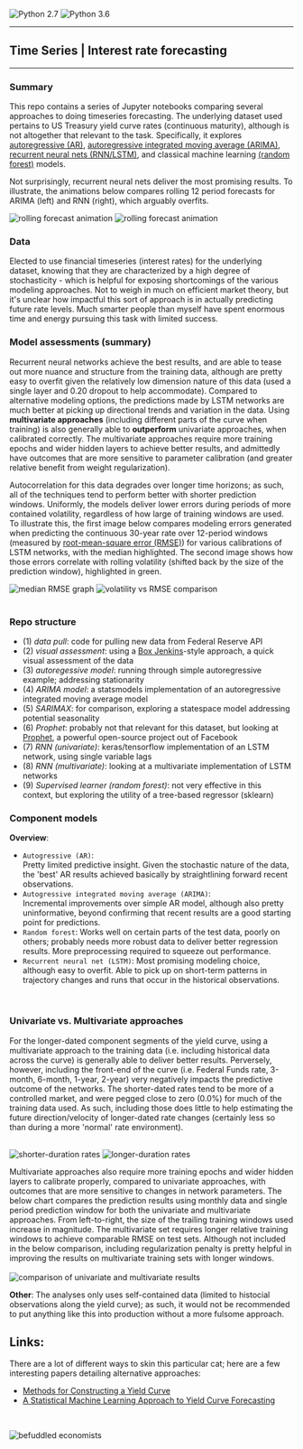 ![Python 2.7](https://img.shields.io/badge/python-2.7-blue.svg)
![Python 3.6](https://img.shields.io/badge/python-3.6-blue.svg)

-----------------

## Time Series | Interest rate forecasting

-----------------
### Summary

This repo contains a series of Jupyter notebooks comparing several approaches to doing timeseries forecasting.  The underlying dataset used pertains to US Treasury yield curve rates (continuous maturity), although is not altogether that relevant to the task.  Specifically, it explores <a href="https://en.wikipedia.org/wiki/Autoregressive_model" target="_blank">autoregressive (AR)</a>, <a href="https://en.wikipedia.org/wiki/Autoregressive_integrated_moving_average" target="_blank">autoregressive integrated moving average (ARIMA)</a>, <a href="https://en.wikipedia.org/wiki/Recurrent_neural_network" target="_blank">recurrent neural nets (RNN/LSTM)</a>, and classical machine learning <a href="https://en.wikipedia.org/wiki/Random_forest" target="_blank">(random forest)</a> models.

Not surprisingly, recurrent neural nets deliver the most promising results.  To illustrate, the animations below compares rolling 12 period forecasts for ARIMA (left) and RNN (right), which arguably overfits.

![rolling forecast animation](images/arima_snake.gif.png)  ![rolling forecast animation](images/rnn_mv.gif.png)

### Data
Elected to use financial timeseries (interest rates) for the underlying dataset, knowing that they are characterized by a high degree of stochasticity - which is helpful for exposing shortcomings of the various modeling approaches.  Not to weigh in much on efficient market theory, but it's unclear how impactful this sort of approach is in actually predicting future rate levels.  Much smarter people than myself have spent enormous time and energy pursuing this task with limited success.

### Model assessments (summary)
Recurrent neural networks achieve the best results, and are able to tease out more nuance and structure from the training data, although are pretty easy to overfit given the relatively low dimension nature of this data (used a single layer and 0.20 dropout to help accommodate).  Compared to alternative modeling options, the predictions made by LSTM networks are much better at picking up directional trends and variation in the data. Using **multivariate approaches** (including different parts of the curve when training) is also generally able to **outperform** univariate approaches, when calibrated correctly.  The multivariate approaches require more training epochs and wider hidden layers to achieve better results, and admittedly have outcomes that are more sensitive to parameter calibration (and greater relative benefit from weight regularization).

Autocorrelation for this data degrades over longer time horizons; as such, all of the techniques tend to perform better with shorter prediction windows.  Uniformly, the models deliver lower errors during periods of more contained volatility, regardless of how large of training windows are used. To illustrate this, the first image below compares modeling errors generated when predicting the continuous 30-year rate over 12-period windows (measured by <a href="https://en.wikipedia.org/wiki/Root-mean-square_deviation" target="_blank">root-mean-square error (RMSE)</a>) for various calibrations of LSTM networks, with the median highlighted.  The second image shows how those errors correlate with rolling volatility (shifted back by the size of the prediction window), highlighted in green.

![median RMSE graph](images/rmse.png )  ![volatility vs RMSE comparison](images/rmse_vol_comp.png )
<br><br>

### Repo structure
* (1) *data pull*: code for pulling new data from Federal Reserve API
* (2) *visual assessment*: using a <a target="_blank" href="https://en.wikipedia.org/wiki/Box%E2%80%93Jenkins_method">Box Jenkins</a>-style approach, a quick visual assessment of the data 
* (3) *autoregessive model*: running through simple autoregressive example; addressing stationarity
* (4) *ARIMA model*: a statsmodels implementation of an autoregressive integrated moving average model
* (5) *SARIMAX*: for comparison, exploring a statespace model addressing potential seasonality
* (6) *Prophet*: probably not that relevant for this dataset, but looking at <a target="_blank" href="https://research.fb.com/prophet-forecasting-at-scale/">Prophet</a>, a powerful open-source project out of Facebook 
* (7) *RNN (univariate)*: keras/tensorflow implementation of an LSTM network, using single variable lags
* (8) *RNN (multivariate)*: looking at a multivariate implementation of LSTM networks
* (9) *Supervised learner (random forest)*: not very effective in this context, but exploring the utility of a tree-based regressor (sklearn)

### Component models
**Overview**:
<br>
* `Autogressive (AR)`:<br>
Pretty limited predictive insight.  Given the stochastic nature of the data, the 'best' AR results achieved basically by straightlining forward recent observations.<br>
* `Autogressive integrated moving average (ARIMA)`:<br>
Incremental improvements over simple AR model, although also pretty uninformative, beyond confirming that recent results are a good starting point for predictions.<br>
* `Random forest`: Works well on certain parts of the test data, poorly on others; probably needs more robust data to deliver better regression results.  More preprocessing required to squeeze out performance.<br>
* `Recurrent neural net (LSTM)`: Most promising modeling choice, although easy to overfit.  Able to pick up on short-term patterns in trajectory changes and runs that occur in the historical observations.<br>
<br>

### Univariate vs. Multivariate approaches
For the longer-dated component segments of the yield curve, using a multivariate approach to the training data (i.e. including historical data across the curve) is generally able to deliver better results. Perversely, however, including the front-end of the curve (i.e. Federal Funds rate, 3-month, 6-month, 1-year, 2-year) very negatively impacts the predictive outcome of the networks.  The shorter-dated rates tend to be more of a controlled market, and were pegged close to zero (0.0%) for much of the training data used.  As such, including those does little to help estimating the future direction/velocity of longer-dated rate changes (certainly less so than during a more 'normal' rate environment).
<br><br>

![shorter-duration rates](images/short_duration.png )  ![longer-duration rates](images/long_duration.png )

Multivariate approaches also require more training epochs and wider hidden layers to calibrate properly, compared to univariate approaches, with outcomes that are more sensitive to changes in network parameters.  The below chart compares the prediction results using monthly data and single period prediction window for both the univariate and multivariate approaches.  From left-to-right, the size of the trailing training windows used increase in magnitude.  The multivariate set requires longer relative training windows to achieve comparable RMSE on test sets.  Although not included in the below comparison, including regularization penalty is pretty helpful in improving the results on multivariate training sets with longer windows.
<br><br>
![comparison of univariate and multivariate results](images/uni_v_multi.png ) 


**Other**:
The analyses only uses self-contained data (limited to histocial observations along the yield curve); as such, it would not be recommended to put anything like this into production without a more fulsome approach.

## Links:
There are a lot of different ways to skin this particular cat; here are a few interesting papers detailing alternative approaches:
* <a href="http://www.math.ku.dk/~rolf/HaganWest.pdf" target="_blank">Methods for Constructing a Yield Curve</a>
* <a href="https://arxiv.org/abs/1703.01536" target="_blank">A Statistical Machine Learning Approach to Yield Curve Forecasting</a>
<br>

![befuddled economists](images/economists.png )